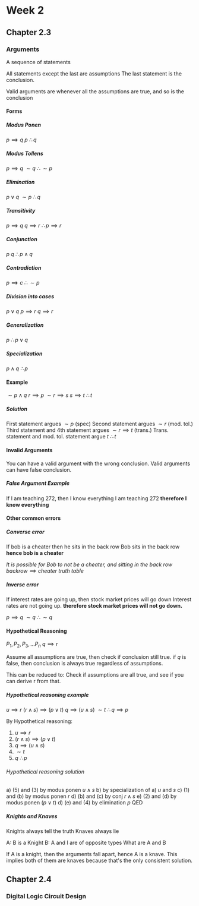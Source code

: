 # Week 2

## Chapter 2.3

### Arguments

A sequence of statements

All statements except the last are assumptions
The last statement is the conclusion.

Valid arguments are whenever all the assumptions are true, and so is the conclusion

#### Forms

##### Modus Ponen

$p \implies q$
$p$
$\therefore q$

##### Modus Tollens

$p \implies q$
$\sim q$
$\therefore \sim p$

##### Elimination

$p \lor q$
$\sim p$
$\therefore q$

##### Transitivity

$p \implies q$
$q \implies r$
$\therefore p \implies r$

##### Conjunction

$p$
$q$
$\therefore p \land q$

##### Contradiction

$p \implies c$
$\therefore \sim p$

##### Division into cases

$p \lor q$
$p \implies r$
$q \implies r$

##### Generalization

$p$
$\therefore p \lor q$

##### Specialization

$p \land q$
$\therefore p$

#### Example

$\sim p \land q$
$r \implies p$
$\sim r \implies s$
$s \implies t$
$\therefore t$

##### Solution

First statement argues $\sim p$ (spec)
Second statement argues $\sim r$ (mod. tol.)
Third statement and 4th statement argues $\sim r \implies t$ (trans.)
Trans. statement and mod. tol. statement argue $t$
$\therefore t$

#### Invalid Arguments

You can have a valid argument with the wrong conclusion. Valid arguments can have false conclusion.

##### False Argument Example

If I am teaching 272, then I know everything
I am teaching 272
**therefore I know everything**

#### Other common errors

##### Converse error

If bob is a cheater then he sits in the back row
Bob sits in the back row
**hence bob is a cheater**

_It is possible for Bob to not be a cheater, and sitting in the back row $backrow \implies cheater$ truth table_

##### Inverse error

If interest rates are going up, then stock market prices will go down
Interest rates are not going up.
**therefore stock market prices will not go down.**

$p \implies q$
$\sim q$
$\therefore \sim q$

#### Hypothetical Reasoning

$P_1, P_2, P_3, ... P_n$
$q \implies r$

Assume all assumptions are true, then check if conclusion still true.
if $q$ is false, then conclusion is always true regardless of assumptions.

This can be reduced to:
Check if assumptions are all true, and see if you can derive r from that.

##### Hypothetical reasoning example

$u \implies r$
$(r \land s) \implies (p \lor t)$
$q \implies (u \land s)$
$\sim t$
$\therefore q \implies p$

By Hypothetical reasoning:

1. $u \implies r$
2. $(r \land s) \implies (p \lor t)$
3. $q \implies (u \land s)$
4. $\sim t$
5. $q$
$\therefore p$

###### Hypothetical reasoning solution

a) (5) and (3) by modus ponen $u \land s$
b) by specialization of a) $u$ and $s$
c) (1) and (b) by modus ponen $r$
d) (b) and (c) by conj $r \land s$
e) (2) and (d) by modus ponen $(p \lor t)$
d) (e) and (4) by elimination $p$
QED

##### Knights and Knaves

Knights always tell the truth
Knaves always lie

A: B is a Knight
B: A and I are of opposite types
What are A and B

If A is a knight, then the arguments fall apart, hence A is a knave.
This implies both of them are knaves because that's the only consistent solution.

## Chapter 2.4

### Digital Logic Circuit Design


